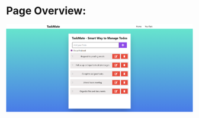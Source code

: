 # Page Overview: 
![my-Todo-App](https://raw.githubusercontent.com/faizjamadar18/my-todo-app/refs/heads/main/Todo-App.png)
